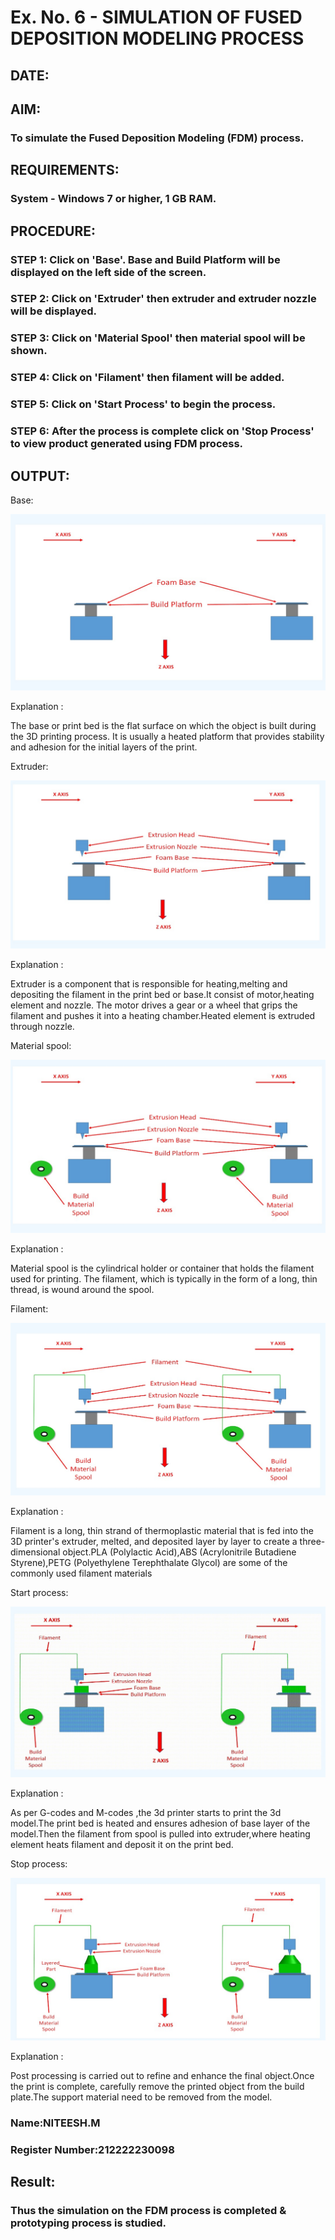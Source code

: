 # Ex. No. 6 - SIMULATION OF FUSED DEPOSITION MODELING PROCESS

## DATE: 
## AIM:
### To simulate the Fused Deposition Modeling (FDM) process.

## REQUIREMENTS:
### System - Windows 7 or higher, 1 GB RAM.

## PROCEDURE:
### STEP 1: Click on 'Base'. Base and Build Platform will be displayed on the left side of the screen.
### STEP 2: Click on 'Extruder' then extruder and extruder nozzle will be displayed.
### STEP 3: Click on 'Material Spool' then material spool will be shown.
### STEP 4: Click on 'Filament' then filament will be added.
### STEP 5: Click on 'Start Process' to begin the process.
### STEP 6: After the process is complete click on 'Stop Process' to view product generated using FDM process.

## OUTPUT:

Base:

![eig](6.jpg)

Explanation :

The base or print bed is the flat surface on which the object is built during the 3D printing process. It is usually a heated platform that provides stability and adhesion for the initial layers of the print.

Extruder:

![eig](6.1.jpg)

Explanation :

Extruder is a component that is responsible for heating,melting and depositing the filament in the print bed or base.It consist of motor,heating element and nozzle. The motor drives a gear or a wheel that grips the filament and pushes it into a heating chamber.Heated element is extruded through nozzle.

Material spool:

![eig](6.2.jpg)

Explanation :

Material spool is the cylindrical holder or container that holds the filament used for printing. The filament, which is typically in the form of a long, thin thread, is wound around the spool.

Filament:

![eig](6.3.jpg)

Explanation :

Filament is a long, thin strand of thermoplastic material that is fed into the 3D printer's extruder, melted, and deposited layer by layer to create a three-dimensional object.PLA (Polylactic Acid),ABS (Acrylonitrile Butadiene Styrene),PETG (Polyethylene Terephthalate Glycol) are some of the commonly used filament materials

Start process:

![eig](6.4.jpg)

Explanation :

As per G-codes and M-codes ,the 3d printer starts to print the 3d model.The print bed is heated and ensures adhesion of base layer of the model.Then the filament from spool is pulled into extruder,where heating element heats filament and deposit it on the print bed.

Stop process:

![eig](6.5.jpg)

Explanation :

Post processing is carried out to refine and enhance the final object.Once the print is complete, carefully remove the printed object from the build plate.The support material need to be removed from the model.

### Name:NITEESH.M
### Register Number:212222230098

## Result:
### Thus the simulation on the FDM process is completed & prototyping process is studied.

